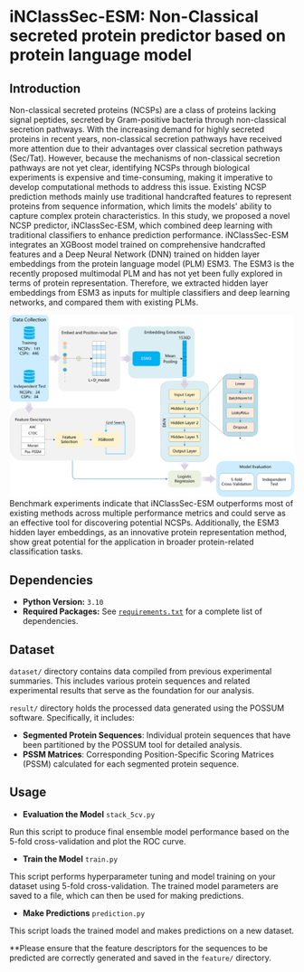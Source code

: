 # iNClassSec-ESM: Non-Classical secreted protein predictor based on protein language model
## Introduction
Non-classical secreted proteins (NCSPs) are a class of proteins lacking signal peptides, secreted by Gram-positive bacteria through non-classical secretion pathways. With the increasing demand for highly secreted proteins in recent years, non-classical secretion pathways have received more attention due to their advantages over classical secretion pathways (Sec/Tat). However, because the mechanisms of non-classical secretion pathways are not yet clear, identifying NCSPs through biological experiments is expensive and time-consuming, making it imperative to develop computational methods to address this issue. Existing NCSP prediction methods mainly use traditional handcrafted features to represent proteins from sequence information, which limits the models' ability to capture complex protein characteristics. In this study, we proposed a novel NCSP predictor, iNClassSec-ESM, which combined deep learning with traditional classifiers to enhance prediction performance. iNClassSec-ESM integrates an XGBoost model trained on comprehensive handcrafted features and a Deep Neural Network (DNN) trained on hidden layer embeddings from the protein language model (PLM) ESM3. The ESM3 is the recently proposed multimodal PLM and has not yet been fully explored in terms of protein representation. Therefore, we extracted hidden layer embeddings from ESM3 as inputs for multiple classifiers and deep learning networks, and compared them with existing PLMs. 
<div align=center><img  src ="https://github.com/AmamiyaHoshie/img-repo/blob/main/iNCS-ESM.png" alt="Framework of iNClassSec-ESM"></div>
Benchmark experiments indicate that iNClassSec-ESM outperforms most of existing methods across multiple performance metrics and could serve as an effective tool for discovering potential NCSPs. Additionally, the ESM3 hidden layer embeddings, as an innovative protein representation method, show great potential for the application in broader protein-related classification tasks. 

## Dependencies
- **Python Version:** `3.10`
- **Required Packages:** See [`requirements.txt`](./requirements.txt) for a complete list of dependencies.

## Dataset
`dataset/` directory contains data compiled from previous experimental summaries. This includes various protein sequences and related experimental results that serve as the foundation for our analysis.

`result/` directory holds the processed data generated using the POSSUM software. Specifically, it includes:

- **Segmented Protein Sequences**: Individual protein sequences that have been partitioned by the POSSUM tool for detailed analysis.
- **PSSM Matrices**: Corresponding Position-Specific Scoring Matrices (PSSM) calculated for each segmented protein sequence.

## Usage
- **Evaluation the Model** `stack_5cv.py`

Run this script to produce final ensemble model performance based on the 5-fold cross-validation and plot the ROC curve.

- **Train the Model** `train.py`

This script performs hyperparameter tuning and model training on your dataset using 5-fold cross-validation. The trained model parameters are saved to a file, which can then be used for making predictions.

- **Make Predictions** `prediction.py`

This script loads the trained model and makes predictions on a new dataset.

**Please ensure that the feature descriptors for the sequences to be predicted are correctly generated and saved in the `feature/` directory.
